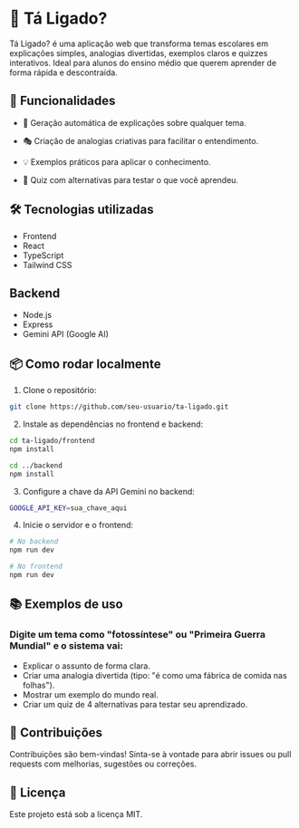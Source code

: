 # 🧠 Tá Ligado?
Tá Ligado? é uma aplicação web que transforma temas escolares em explicações simples, analogias divertidas, exemplos claros e quizzes interativos. Ideal para alunos do ensino médio que querem aprender de forma rápida e descontraída.

## 🚀 Funcionalidades
- 🧾 Geração automática de explicações sobre qualquer tema.

- 🎭 Criação de analogias criativas para facilitar o entendimento.

- 💡 Exemplos práticos para aplicar o conhecimento.

- 🧪 Quiz com alternativas para testar o que você aprendeu.

## 🛠️ Tecnologias utilizadas
- Frontend
- React
- TypeScript
- Tailwind CSS

## Backend
- Node.js
- Express
- Gemini API (Google AI)

## 📦 Como rodar localmente
1. Clone o repositório:

```bash
git clone https://github.com/seu-usuario/ta-ligado.git
```
2. Instale as dependências no frontend e backend:

```bash
cd ta-ligado/frontend
npm install

cd ../backend
npm install

```

3. Configure a chave da API Gemini no backend:
```bash
GOOGLE_API_KEY=sua_chave_aqui
```
4. Inicie o servidor e o frontend:
```bash
# No backend
npm run dev

# No frontend
npm run dev

```

## 📚 Exemplos de uso
### Digite um tema como "fotossíntese" ou "Primeira Guerra Mundial" e o sistema vai:
- Explicar o assunto de forma clara.
- Criar uma analogia divertida (tipo: "é como uma fábrica de comida nas folhas").
- Mostrar um exemplo do mundo real.
- Criar um quiz de 4 alternativas para testar seu aprendizado.

## 🙌 Contribuições
Contribuições são bem-vindas! Sinta-se à vontade para abrir issues ou pull requests com melhorias, sugestões ou correções.

## 📄 Licença
Este projeto está sob a licença MIT.